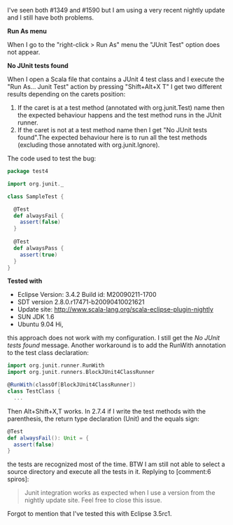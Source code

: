 I've seen both #1349 and #1590 but I am using a very recent nightly update and I still have both problems.

**Run As menu**

When I go to the "right-click > Run As" menu the "JUnit Test" option does not appear.

**No JUnit tests found**

When I open a Scala file that contains a JUnit 4 test class and I execute the "Run As... Junit Test" action by pressing "Shift+Alt+X T" I get two different results depending on the carets position:
 1. If the caret is at a test method (annotated with org.junit.Test) name then the expected behaviour happens and the test method runs in the JUnit runner.
 2. If the caret is not at a test method name then I get "No JUnit tests found".The expected behaviour here is to run all the test methods (excluding those annotated with org.junit.Ignore).

The code used to test the bug:

```scala
package test4

import org.junit._

class SampleTest {

  @Test
  def alwaysFail {
    assert(false)
  }
  
  @Test
  def alwaysPass {
    assert(true)
  }
}
```

**Tested with**
 * Eclipse Version: 3.4.2 Build id: M20090211-1700
 * SDT version 2.8.0.r17471-b20090410021621
 * Update site: http://www.scala-lang.org/scala-eclipse-plugin-nightly
 * SUN JDK 1.6
 * Ubuntu 9.04
Hi,

this approach does not work with my configuration. I still get the *No JUnit tests found* message.
Another workaround is to add the RunWith annotation to the test class declaration:
```scala
import org.junit.runner.RunWith
import org.junit.runners.BlockJUnit4ClassRunner

@RunWith(classOf[BlockJUnit4ClassRunner])
class TestClass {
  ...
```

Then Alt+Shift+X,T works. 
In 2.7.4 if I write the test methods with the parenthesis, the return type declaration (Unit) and the equals sign:

```scala
@Test
def alwaysFail(): Unit = {
  assert(false)
}
```

the tests are recognized most of the time. BTW I am still not able to select a source directory and execute all the tests in it.
Replying to [comment:6 spiros]:
> Junit integration works as expected when I use a version from the nightly update site. Feel free to close this issue.

Forgot to mention that I've tested this with Eclipse 3.5rc1.
